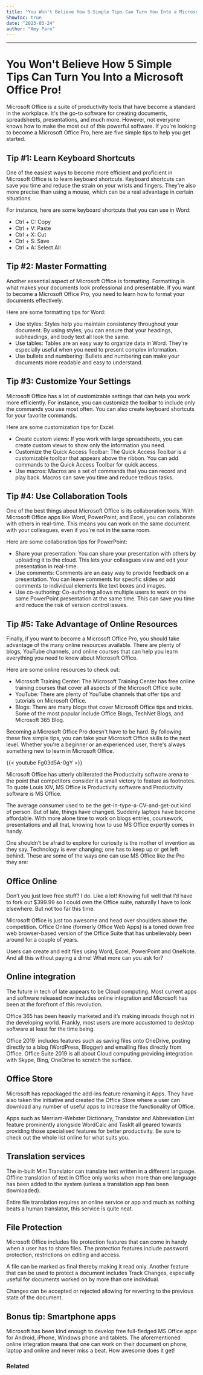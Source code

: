 ```yaml
---
title: "You Won't Believe How 5 Simple Tips Can Turn You Into a Microsoft Office Pro!"
ShowToc: true 
date: "2023-03-24"
author: "Amy Paro"
---
```

*****
# You Won't Believe How 5 Simple Tips Can Turn You Into a Microsoft Office Pro!

Microsoft Office is a suite of productivity tools that have become a standard in the workplace. It's the go-to software for creating documents, spreadsheets, presentations, and much more. However, not everyone knows how to make the most out of this powerful software. If you're looking to become a Microsoft Office Pro, here are five simple tips to help you get started.

## Tip #1: Learn Keyboard Shortcuts

One of the easiest ways to become more efficient and proficient in Microsoft Office is to learn keyboard shortcuts. Keyboard shortcuts can save you time and reduce the strain on your wrists and fingers. They're also more precise than using a mouse, which can be a real advantage in certain situations.

For instance, here are some keyboard shortcuts that you can use in Word:

- Ctrl + C: Copy
- Ctrl + V: Paste
- Ctrl + X: Cut
- Ctrl + S: Save
- Ctrl + A: Select All

## Tip #2: Master Formatting

Another essential aspect of Microsoft Office is formatting. Formatting is what makes your documents look professional and presentable. If you want to become a Microsoft Office Pro, you need to learn how to format your documents effectively.

Here are some formatting tips for Word:

- Use styles: Styles help you maintain consistency throughout your document. By using styles, you can ensure that your headings, subheadings, and body text all look the same.
- Use tables: Tables are an easy way to organize data in Word. They're especially useful when you need to present complex information.
- Use bullets and numbering: Bullets and numbering can make your documents more readable and easy to understand.

## Tip #3: Customize Your Settings

Microsoft Office has a lot of customizable settings that can help you work more efficiently. For instance, you can customize the toolbar to include only the commands you use most often. You can also create keyboard shortcuts for your favorite commands.

Here are some customization tips for Excel:

- Create custom views: If you work with large spreadsheets, you can create custom views to show only the information you need.
- Customize the Quick Access Toolbar: The Quick Access Toolbar is a customizable toolbar that appears above the ribbon. You can add commands to the Quick Access Toolbar for quick access.
- Use macros: Macros are a set of commands that you can record and play back. Macros can save you time and reduce tedious tasks.

## Tip #4: Use Collaboration Tools

One of the best things about Microsoft Office is its collaboration tools. With Microsoft Office apps like Word, PowerPoint, and Excel, you can collaborate with others in real-time. This means you can work on the same document with your colleagues, even if you're not in the same room.

Here are some collaboration tips for PowerPoint:

- Share your presentation: You can share your presentation with others by uploading it to the cloud. This lets your colleagues view and edit your presentation in real-time.
- Use comments: Comments are an easy way to provide feedback on a presentation. You can leave comments for specific slides or add comments to individual elements like text boxes and images.
- Use co-authoring: Co-authoring allows multiple users to work on the same PowerPoint presentation at the same time. This can save you time and reduce the risk of version control issues.

## Tip #5: Take Advantage of Online Resources

Finally, if you want to become a Microsoft Office Pro, you should take advantage of the many online resources available. There are plenty of blogs, YouTube channels, and online courses that can help you learn everything you need to know about Microsoft Office.

Here are some online resources to check out:

- Microsoft Training Center: The Microsoft Training Center has free online training courses that cover all aspects of the Microsoft Office suite.
- YouTube: There are plenty of YouTube channels that offer tips and tutorials on Microsoft Office.
- Blogs: There are many blogs that cover Microsoft Office tips and tricks. Some of the most popular include Office Blogs, TechNet Blogs, and Microsoft 365 Blog.

Becoming a Microsoft Office Pro doesn't have to be hard. By following these five simple tips, you can take your Microsoft Office skills to the next level. Whether you're a beginner or an experienced user, there's always something new to learn in Microsoft Office.

{{< youtube Fg03d5A-0gY >}} 



Microsoft Office has utterly obliterated the Productivity software arena to the point that competitors consider it a small victory to feature as footnotes. To quote Louis XIV, MS Office is Productivity software and Productivity software is MS Office.
 
The average consumer used to be the get-in-type-a-CV-and-get-out kind of person. But of late, things have changed. Suddenly laptops have become affordable. With more alone time to work on blogs entries, coursework, presentations and all that, knowing how to use MS Office expertly comes in handy.
 
One shouldn’t be afraid to explore for curiosity is the mother of invention as they say. Technology is ever changing; one has to keep up or get left behind. These are some of the ways one can use MS Office like the Pro they are:
 
## Office Online
 

 
Don’t you just love free stuff? I do. Like a lot! Knowing full well that I’d have to fork out $399.99 so I could own the Office suite, naturally I have to look elsewhere. But not too far this time.
 
Microsoft Office is just too awesome and head over shoulders above the competition. Office Online (formerly Office Web Apps) is a toned down free web browser-based version of the Office Suite that has unbelievably been around for a couple of years.
 
Users can create and edit files using Word, Excel, PowerPoint and OneNote. And all this without paying a dime! What more can you ask for?
 
## Online integration
 
The future in tech of late appears to be Cloud computing. Most current apps and software released now includes online integration and Microsoft has been at the forefront of this revolution.
 
Office 365 has been heavily marketed and it’s making inroads though not in the developing world. Frankly, most users are more accustomed to desktop software at least for the time being.
 
Office 2019  includes features such as saving files onto OneDrive, posting directly to a blog (WordPress, Blogger) and emailing files directly from Office. Office Suite 2019 is all about Cloud computing providing integration with Skype, Bing, OneDrive to scratch the surface.
 
## Office Store
 
Microsoft has repackaged the add-ins feature renaming it Apps. They have also taken the initiative and created the Office Store where a user can download any number of useful apps to increase the functionality of Office.
 
Apps such as Merriam-Webster Dictionary, Translator and Abbreviation List feature prominently alongside WordCalc and TaskIt all geared towards providing those specialised features for better productivity. Be sure to check out the whole list online for what suits you.
 
## Translation services
 
The in-built Mini Translator can translate text written in a different language. Offline translation of text in Office only works when more than one language has been added to the system (unless a translation app has been downloaded).
 
Entire file translation requires an online service or app and much as nothing beats a human translator, this service is quite neat.
 
## File Protection
 
Microsoft Office includes file protection features that can come in handy when a user has to share files. The protection features include password protection, restrictions on editing and access.
 
A file can be marked as final thereby making it read only. Another feature that can be used to protect a document includes Track Changes, especially useful for documents worked on by more than one individual.
 
Changes can be accepted or rejected allowing for reverting to the previous state of the document.
 
## Bonus tip: Smartphone apps
 
Microsoft has been kind enough to develop free full-fledged MS Office apps for Android, iPhone, Windows phone and tablets. The aforementioned online integration means that one can work on their document on phone, laptop and online and never miss a beat. How awesome does it get!
 
### Related



